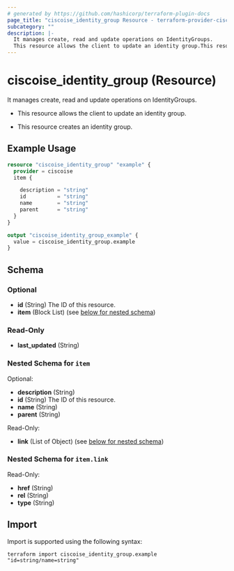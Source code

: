 ```yaml
---
# generated by https://github.com/hashicorp/terraform-plugin-docs
page_title: "ciscoise_identity_group Resource - terraform-provider-ciscoise"
subcategory: ""
description: |-
  It manages create, read and update operations on IdentityGroups.
  This resource allows the client to update an identity group.This resource creates an identity group.
---
```


# ciscoise_identity_group (Resource)

It manages create, read and update operations on IdentityGroups.

- This resource allows the client to update an identity group.

- This resource creates an identity group.

## Example Usage

```terraform
resource "ciscoise_identity_group" "example" {
  provider = ciscoise
  item {

    description = "string"
    id          = "string"
    name        = "string"
    parent      = "string"
  }
}

output "ciscoise_identity_group_example" {
  value = ciscoise_identity_group.example
}
```

<!-- schema generated by tfplugindocs -->
## Schema

### Optional

- **id** (String) The ID of this resource.
- **item** (Block List) (see [below for nested schema](#nestedblock--item))

### Read-Only

- **last_updated** (String)

<a id="nestedblock--item"></a>
### Nested Schema for `item`

Optional:

- **description** (String)
- **id** (String) The ID of this resource.
- **name** (String)
- **parent** (String)

Read-Only:

- **link** (List of Object) (see [below for nested schema](#nestedatt--item--link))

<a id="nestedatt--item--link"></a>
### Nested Schema for `item.link`

Read-Only:

- **href** (String)
- **rel** (String)
- **type** (String)

## Import

Import is supported using the following syntax:

```shell
terraform import ciscoise_identity_group.example "id=string/name=string"
```
